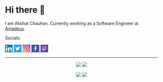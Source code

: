 # Hi there 👋

I am Akshat Chauhan.
Currently working as a Software Engineer at [Amadeus](https://amadeus.com/en).

Socials:

<p align="left">
  <a href="https://www.linkedin.com/in/akormous">
    <img width="5%" src="Resources/LinkedIn_logo.png" />
  </a>
  <a href="https://www.twitter.com/akormous">
    <img width="5%" src="Resources/Twitter_logo.png" />
  </a>
  <a href="https://www.instagram.com/akormous">
    <img width="5%" src="Resources/Instagram_logo.png" />
  </a>
  <a href="https://www.facebook.com/akormous">
    <img width="5%" src="Resources/Facebook_logo.png" />
  </a>
  <a href="https://www.twitch.com/akormous">
    <img width="5%" src="Resources/Twitch_logo.png" />
  </a>
</p>

---

<p align="center">
    <img width="48%" src="https://github-readme-stats.vercel.app/api?username=akormous&count_private=true&show_icons=true&theme=vision-friendly-dark" />
    <img width="48%" src="https://activity-graph.herokuapp.com/graph?username=akormous&theme=xcode" />
</p>

<p align="center">
  <img width="48%" src="https://github-readme-stats.vercel.app/api/top-langs/?username=akormous&layout=compact&hide=jupyter%20notebook,html&theme=vision-friendly-dark" />
  <img width="48%" src="https://github-readme-streak-stats.herokuapp.com/?user=akormous&theme=vision-friendly-dark" />
</p>
